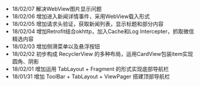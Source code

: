 * 18/02/07 解决WebView图片显示问题
* 18/02/06 增加进入新闻详情事件，采用WebView载入形式
* 18/02/05 增加请求头验证，获取新闻列表，显示标题和部分内容
* 18/02/04 增加Retrofit结合okhttp，加入Cache和Log Intercepter，抓取微信精选内容
* 18/02/03 增加侧滑菜单以及悬浮按钮
* 18/02/02 初步构成 RecyclerView 的多种布局，运用CardView包装item实现圆角、阴影
* 18/02/01 增加运用 TabLayout + Fragment 的形式实现底部导航栏
* 18/01/31 增加 ToolBar + TabLayout + ViewPager 搭建顶部导航栏
